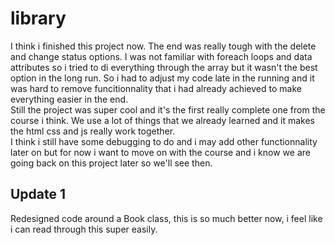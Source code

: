 # library
I think i finished this project now. The end was really tough with the delete and change status options.
I was not familiar with foreach loops and data attributes so i tried to di everything through the array
but it wasn't the best option in the long run. So i had to adjust my code late in the running and it was hard
to remove funcitionnality that i had already achieved to make everything easier in the end.<br>
Still the project was super cool and it's the first really complete one from the course i think.
We use a lot of things that we already learned and it makes the html css and js really work together.<br>
I think i still have some debugging to do and i may add other functionnality later on but for now i want to
move on with the course and i know we are going back on this project later so we'll see then.

## Update 1
Redesigned code around a Book class, this is so much better now, i feel like i can read through this super easily.